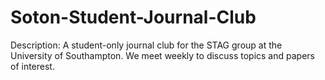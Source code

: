 # Soton-Student-Journal-Club
Description: A student-only journal club for the STAG group at the University of Southampton. We meet weekly to discuss topics and papers of interest.

